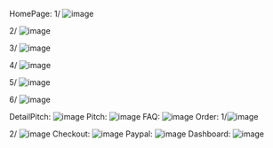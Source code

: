 HomePage: 
1/ ![image](https://github.com/tuyendt0112/Website-Booking-Pitches/assets/102451573/26e7a0ae-cc7a-4b71-b4cc-bdc1ab6dabbe)

2/ ![image](https://github.com/tuyendt0112/Website-Booking-Pitches/assets/102451573/299fc0cc-8fc6-4308-8ded-d33c2740505e)

3/ ![image](https://github.com/tuyendt0112/Website-Booking-Pitches/assets/102451573/8c0b5934-251b-4f5b-a6a5-60b4d8e6bc91)

4/ ![image](https://github.com/tuyendt0112/Website-Booking-Pitches/assets/102451573/1df7289b-20c3-45b3-9d1f-ddc4e6ffd220)

5/ ![image](https://github.com/tuyendt0112/Website-Booking-Pitches/assets/102451573/281d6e0d-5298-470d-97a1-cd72bc091543)

6/ ![image](https://github.com/tuyendt0112/Website-Booking-Pitches/assets/102451573/ca6d5488-52e1-4736-8a13-57f8f2d650d1)

DetailPitch:
![image](https://github.com/tuyendt0112/Website-Booking-Pitches/assets/102451573/843e6b48-d5f5-4179-b7b8-465923cc360d)
Pitch:
![image](https://github.com/tuyendt0112/Website-Booking-Pitches/assets/102451573/b41e8e00-8869-4e70-ba54-eaa87172580e)
FAQ:
![image](https://github.com/tuyendt0112/Website-Booking-Pitches/assets/102451573/76eacd96-9ed4-4c20-a2e2-2b335fd03285)
Order: 
1/![image](https://github.com/tuyendt0112/Website-Booking-Pitches/assets/102451573/18e9924c-8921-4b4a-bcd6-dfaba68bfb9e)

2/ ![image](https://github.com/tuyendt0112/Website-Booking-Pitches/assets/102451573/b7d248f0-e794-475c-a9e5-7793ed1e5529)
Checkout:
![image](https://github.com/tuyendt0112/Website-Booking-Pitches/assets/102451573/a48d8b36-83e4-486d-ba99-03ba9b21689e)
Paypal:
![image](https://github.com/tuyendt0112/Website-Booking-Pitches/assets/102451573/dd2ad0cc-7959-4dce-b2d9-e864640f8832)
Dashboard: 
![image](https://github.com/tuyendt0112/Website-Booking-Pitches/assets/102451573/9d9b7354-d414-4614-91dd-3e3835e4fb05)
